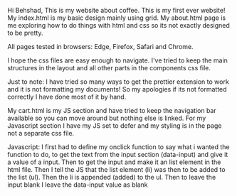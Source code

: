 Hi Behshad,
This is my website about coffee. This is my first ever website!
My index.html is my basic design mainly using grid. My about.html page is me exploring how to do things with html and css so its not exactly designed to be pretty.

All pages tested in browsers: Edge, Firefox, Safari and Chrome.

I hope the css files are easy enough to navigate. I've tried to keep the main structures in the layout and all other parts in the components css file.

Just to note:
I have tried so many ways to get the prettier extension to work and it is not formatting my documents! So my apologies if its not formatted correctly I have done most of it by hand. 

My cart.html is my JS section and have tried to keep the navigation bar available so you can move around but nothing else is linked. 
For my Javascript section I have my JS set to defer and my styling is in the page not a separate css file. 

Javascript:
I first had to define my onclick function to say what i wanted the function to do, to get the text from the input section (data-input) and give it a value of a input. 
Then to get the input and make it an list element in the html file. 
Then I tell the JS that the list element (li) was then to be added to the list (ul). 
Then the li is appended (added) to the ul. 
Then to leave the input blank I leave the data-input value as blank



